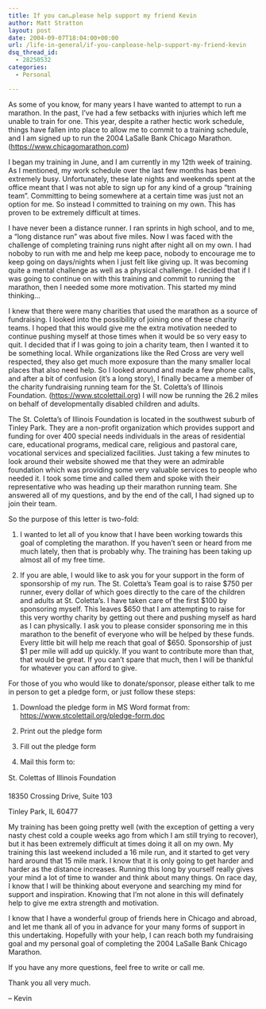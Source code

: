 ```yaml
---
title: If you can…please help support my friend Kevin
author: Matt Stratton
layout: post
date: 2004-09-07T18:04:00+00:00
url: /life-in-general/if-you-canplease-help-support-my-friend-kevin
dsq_thread_id:
  - 28250532
categories:
  - Personal

---
```

As some of you know, for many years I have wanted to attempt to run a marathon. In the past, I&#8217;ve had a few setbacks with injuries which left me unable to train for one. This year, despite a rather hectic work schedule, things have fallen into place to allow me to commit to a training schedule, and I am signed up to run the 2004 LaSalle Bank Chicago Marathon. (<https://www.chicagomarathon.com>)

I began my training in June, and I am currently in my 12th week of training. As I mentioned, my work schedule over the last few months has been extremely busy. Unfortunately, these late nights and weekends spent at the office meant that I was not able to sign up for any kind of a group &#8220;training team&#8221;. Committing to being somewhere at a certain time was just not an option for me. So instead I committed to training on my own. This has proven to be extremely difficult at times.

I have never been a distance runner. I ran sprints in high school, and to me, a &#8220;long distance run&#8221; was about five miles. Now I was faced with the challenge of completing training runs night after night all on my own. I had noboby to run with me and help me keep pace, nobody to encourage me to keep going on days/nights when I just felt like giving up. It was becoming quite a mental challenge as well as a physical challenge. I decided that if I was going to continue on with this training and commit to running the marathon, then I needed some more motivation. This started my mind thinking&#8230;

I knew that there were many charities that used the marathon as a source of fundraising. I looked into the possibility of joining one of these charity teams. I hoped that this would give me the extra motivation needed to continue pushing myself at those times when it would be so very easy to quit. I decided that if I was going to join a charity team, then I wanted it to be something local. While organizations like the Red Cross are very well respected, they also get much more exposure than the many smaller local places that also need help. So I looked around and made a few phone calls, and after a bit of confusion (it&#8217;s a long story), I finally became a member of the charity fundraising running team for the St. Coletta&#8217;s of Illinois Foundation. (<https://www.stcolettail.org>) I will now be running the 26.2 miles on behalf of developmentally disabled children and adults.

The St. Coletta&#8217;s of Illinois Foundation is located in the southwest suburb of Tinley Park. They are a non-profit organization which provides support and funding for over 400 special needs individuals in the areas of residential care, educational programs, medical care, religious and pastoral care, vocational services and specialized facilities. Just taking a few minutes to look around their website showed me that they were an admirable foundation which was providing some very valuable services to people who needed it. I took some time and called them and spoke with their representative who was heading up their marathon running team. She answered all of my questions, and by the end of the call, I had signed up to join their team.

So the purpose of this letter is two-fold:

1. I wanted to let all of you know that I have been working towards this goal of completing the marathon. If you haven&#8217;t seen or heard from me much lately, then that is probably why. The training has been taking up almost all of my free time.

2. If you are able, I would like to ask you for your support in the form of sponsorship of my run. The St. Coletta&#8217;s Team goal is to raise $750 per runner, every dollar of which goes directly to the care of the children and adults at St. Coletta&#8217;s. I have taken care of the first $100 by sponsoring myself. This leaves $650 that I am attempting to raise for this very worthy charity by getting out there and pushing myself as hard as I can physically. I ask you to please consider sponsoring me in this marathon to the benefit of everyone who will be helped by these funds. Every little bit will help me reach that goal of $650. Sponsorship of just $1 per mile will add up quickly. If you want to contribute more than that, that would be great. If you can&#8217;t spare that much, then I will be thankful for whatever you can afford to give.

For those of you who would like to donate/sponsor, please either talk to me in person to get a pledge form, or just follow these steps:
  
1. Download the pledge form in MS Word format from: https://www.stcolettail.org/pledge-form.doc
  
2. Print out the pledge form
  
3. Fill out the pledge form
  
4. Mail this form to:

St. Colettas of Illinois Foundation
    
18350 Crossing Drive, Suite 103
    
Tinley Park, IL 60477

My training has been going pretty well (with the exception of getting a very nasty chest cold a couple weeks ago from which I am still trying to recover), but it has been extremely difficult at times doing it all on my own. My training this last weekend included a 16 mile run, and it started to get very hard around that 15 mile mark. I know that it is only going to get harder and harder as the distance increases. Running this long by yourself really gives your mind a lot of time to wander and think about many things. On race day, I know that I will be thinking about everyone and searching my mind for support and inspiration. Knowing that I&#8217;m not alone in this will definately help to give me extra strength and motivation.

I know that I have a wonderful group of friends here in Chicago and abroad, and let me thank all of you in advance for your many forms of support in this undertaking. Hopefully with your help, I can reach both my fundraising goal and my personal goal of completing the 2004 LaSalle Bank Chicago Marathon.

If you have any more questions, feel free to write or call me.

Thank you all very much.

&#8211; Kevin